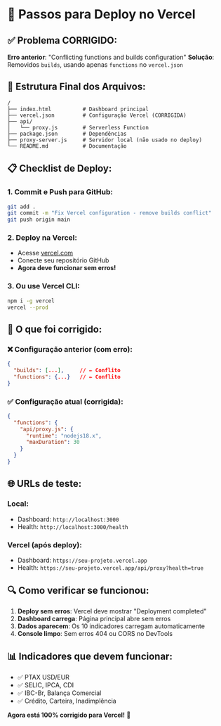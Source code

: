 # 🚀 Passos para Deploy no Vercel

## ✅ Problema CORRIGIDO:

**Erro anterior**: "Conflicting functions and builds configuration"
**Solução**: Removidos `builds`, usando apenas `functions` no `vercel.json`

## 📁 Estrutura Final dos Arquivos:

```
/
├── index.html          # Dashboard principal
├── vercel.json         # Configuração Vercel (CORRIGIDA)
├── api/
│   └── proxy.js        # Serverless Function
├── package.json        # Dependências
├── proxy-server.js     # Servidor local (não usado no deploy)
└── README.md           # Documentação
```

## 📋 Checklist de Deploy:

### 1. Commit e Push para GitHub:
```bash
git add .
git commit -m "Fix Vercel configuration - remove builds conflict"
git push origin main
```

### 2. Deploy na Vercel:
- Acesse [vercel.com](https://vercel.com)
- Conecte seu repositório GitHub
- **Agora deve funcionar sem erros!**

### 3. Ou use Vercel CLI:
```bash
npm i -g vercel
vercel --prod
```

## 🔧 O que foi corrigido:

### ❌ Configuração anterior (com erro):
```json
{
  "builds": [...],     // ← Conflito
  "functions": {...}   // ← Conflito
}
```

### ✅ Configuração atual (corrigida):
```json
{
  "functions": {
    "api/proxy.js": {
      "runtime": "nodejs18.x",
      "maxDuration": 30
    }
  }
}
```

## 🌐 URLs de teste:

### Local:
- Dashboard: `http://localhost:3000`
- Health: `http://localhost:3000/health`

### Vercel (após deploy):
- Dashboard: `https://seu-projeto.vercel.app`
- Health: `https://seu-projeto.vercel.app/api/proxy?health=true`

## 🔍 Como verificar se funcionou:

1. **Deploy sem erros**: Vercel deve mostrar "Deployment completed"
2. **Dashboard carrega**: Página principal abre sem erros
3. **Dados aparecem**: Os 10 indicadores carregam automaticamente
4. **Console limpo**: Sem erros 404 ou CORS no DevTools

## 📊 Indicadores que devem funcionar:
- ✅ PTAX USD/EUR
- ✅ SELIC, IPCA, CDI
- ✅ IBC-Br, Balança Comercial  
- ✅ Crédito, Carteira, Inadimplência

**Agora está 100% corrigido para Vercel!** 🎉
